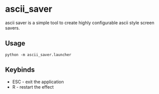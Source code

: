 # ascii_saver
ascii saver is a simple tool to create highly configurable ascii style screen savers.

## Usage
```
python -m ascii_saver.launcher
```
## Keybinds
* ESC - exit the application
* R - restart the effect

